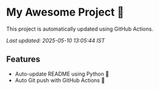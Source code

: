 # My Awesome Project 🚀

This project is automatically updated using GitHub Actions.

_Last updated: 2025-05-10 13:05:44 IST_

## Features
- Auto-update README using Python 🐍
- Auto Git push with GitHub Actions 🤖
